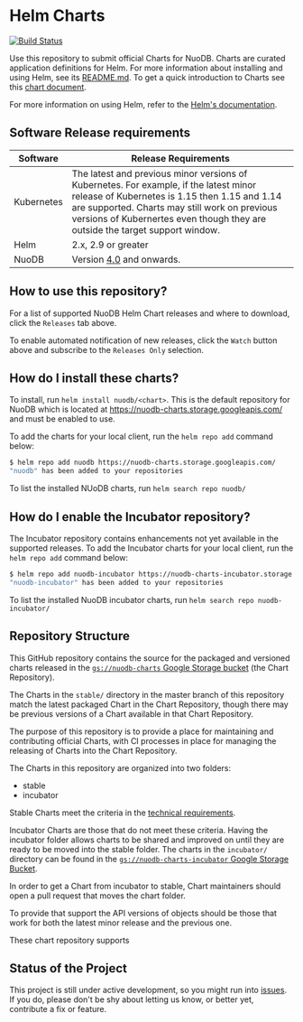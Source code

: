 # Helm Charts

[![Build Status](https://travis-ci.org/nuodb/nuodb-helm-charts.svg?branch=master)](https://travis-ci.org/nuodb/nuodb-helm-charts)

Use this repository to submit official Charts for NuoDB. Charts are curated application definitions for Helm. For more information about installing and using Helm, see its
[README.md](https://github.com/helm/helm/tree/master/README.md). To get a quick introduction to Charts see this [chart document](https://github.com/helm/helm/blob/master/docs/charts.md).

For more information on using Helm, refer to the [Helm's documentation](https://github.com/kubernetes/helm#docs).

## Software Release requirements

| Software   | Release Requirements                           | 
|------------|------------------------------------------------|
| Kubernetes |  The latest and previous minor versions of Kubernetes. For example, if the latest minor release of Kubernetes is 1.15 then 1.15 and 1.14 are supported. Charts may still work on previous versions of Kubernertes even though they are outside the target support window.|
| Helm       |  2.x, 2.9 or greater   |
| NuoDB      |  Version [4.0](https://hub.docker.com/layers/nuodb/nuodb-ce/4.0/images/sha256-aaa558ef71795f15d5b3a1ef07b6be4890925dbd023c59b1f9a674ca20614763) and onwards. |


## How to use this repository?

For a list of supported NuoDB Helm Chart releases and where to download, click the `Releases` tab above.

To enable automated notification of new releases, click the `Watch` button above and subscribe to the `Releases Only` selection.

## How do I install these charts?

To install, run `helm install nuodb/<chart>`. This is the default repository for NuoDB which is located at
 https://nuodb-charts.storage.googleapis.com/ and must be enabled to use.

To add the charts for your local client, run the `helm repo add` command below:

```bash
$ helm repo add nuodb https://nuodb-charts.storage.googleapis.com/
"nuodb" has been added to your repositories
```

To list the installed NUoDB charts, run `helm search repo nuodb/`

## How do I enable the Incubator repository?

The Incubator repository contains enhancements not yet available in the supported releases. To add the Incubator charts for your local client, run the `helm repo add` command below:

```bash
$ helm repo add nuodb-incubator https://nuodb-charts-incubator.storage.googleapis.com/
"nuodb-incubator" has been added to your repositories
```

To list the installed NuoDB incubator charts, run `helm search repo nuodb-incubator/`

## Repository Structure

This GitHub repository contains the source for the packaged and versioned charts released in the [`gs://nuodb-charts` Google Storage bucket](https://console.cloud.google.com/storage/browser/nuodb-charts/) (the Chart Repository).

The Charts in the `stable/` directory in the master branch of this repository match the latest packaged Chart in the Chart Repository, though there may be previous versions of a Chart available in that Chart Repository.

The purpose of this repository is to provide a place for maintaining and contributing official Charts, with CI processes in place for managing the releasing of Charts into the Chart Repository.

The Charts in this repository are organized into two folders:

* stable
* incubator

Stable Charts meet the criteria in the [technical requirements](CONTRIBUTING.md#technical-requirements).

Incubator Charts are those that do not meet these criteria. Having the incubator folder allows charts to be shared and improved on until they are ready to be moved into the stable folder. The charts in the `incubator/` directory can be found in the [`gs://nuodb-charts-incubator` Google Storage Bucket](https://console.cloud.google.com/storage/browser/nuodb-charts-incubator).

In order to get a Chart from incubator to stable, Chart maintainers should open a pull request that moves the chart folder.


To provide that support the API versions of objects should be those that work for both the latest minor release and the previous one.


These chart repository supports 
## Status of the Project

This project is still under active development, so you might run into [issues](https://github.com/nuodb/nuodb-helm-charts/issues). If you do, please don't be shy about letting us know, or better yet, contribute a fix or feature.
